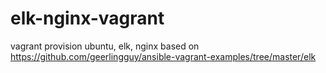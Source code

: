 # elk-nginx-vagrant
vagrant provision ubuntu, elk, nginx based on https://github.com/geerlingguy/ansible-vagrant-examples/tree/master/elk
